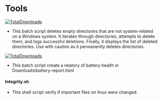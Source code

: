 # Tools
[![TotalDownloads](https://img.shields.io/github/downloads/Eyezuhk/Tools/EmptyDirCleaner.bat.svg?color=brightgreen)](https://github.com/Eyezuhk/Tools/releases/download/v1.0/EmptyDirCleaner.bat)

- This batch script deletes empty directories that are not system-related on a Windows system. It iterates through directories, attempts to delete them, and logs successful deletions. Finally, it displays the list of deleted directories. Use with caution as it permanently deletes directories.


[![TotalDownloads](https://img.shields.io/github/downloads/Eyezuhk/Tools/Battery-report.bat.svg?color=brightgreen)](https://github.com/Eyezuhk/Tools/releases/download/v1.0/Battery-report.bat)

- This batch script create a relatory of battery health in Downloads\battery-report.html


#### Integrity.sh

- This shell script verify if important files on linux were changed.
